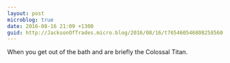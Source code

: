```yaml
---
layout: post
microblog: true
date: 2016-08-16 21:09 +1300
guid: http://JacksonOfTrades.micro.blog/2016/08/16/t765460546808258560.html
---
```

When you get out of the bath and are briefly the Colossal Titan.
